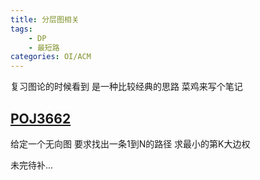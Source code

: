 ```yaml
---
title: 分层图相关
tags: 
	- DP
	- 最短路
categories: OI/ACM
---
```


复习图论的时候看到 是一种比较经典的思路 菜鸡来写个笔记

<!-- more -->

## [POJ3662](http://poj.org/problem?id=3662)

给定一个无向图 要求找出一条1到N的路径 求最小的第K大边权

未完待补...